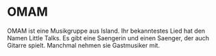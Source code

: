 # OMAM

OMAM ist eine Musikgruppe aus Island.
Ihr bekanntestes Lied hat den Namen Little Talks.
Es gibt eine Saengerin und einen Saenger, der auch Gitarre spielt.
Manchmal nehmen sie Gastmusiker mit.
